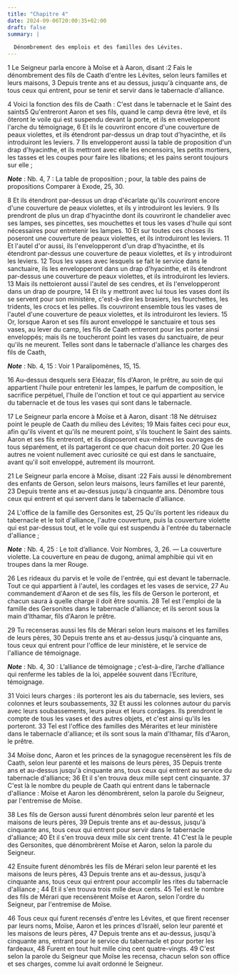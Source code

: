 ```yaml
---
title: "Chapitre 4"
date: 2024-09-06T20:00:35+02:00
draft: false
summary: |
  
  Dénombrement des emplois et des familles des Lévites.
---
```



1 Le Seigneur parla encore à Moïse et à Aaron, disant :2 Fais le dénombrement des fils de Caath d'entre les Lévites, selon leurs familles et leurs maisons, 3 Depuis trente ans et au dessus, jusqu'à cinquante ans, de tous ceux qui entrent, pour se tenir et servir dans le tabernacle d'alliance.


4 Voici la fonction des fils de Caath : C'est dans le tabernacle et le Saint des saints5 Qu'entreront Aaron et ses fils, quand le camp devra être levé, et ils ôteront le voile qui est suspendu devant la porte, et ils en envelopperont l'arche du témoignage, 6 Et ils le couvriront encore d'une couverture de peaux violettes, et ils étendront par-dessus un drap tout d'hyacinthe, et ils introduiront les leviers. 7 Ils envelopperont aussi la table de proposition d'un drap d'hyacinthe, et ils mettront avec elle les encensoirs, les petits mortiers, les tasses et les coupes pour faire les libations; et les pains seront toujours sur elle ;

***Note*** :  Nb. 4, 7 : La table de proposition ; pour, la table des pains de propositions Comparer à Exode, 25, 30.

8 Et ils étendront par-dessus un drap d'écarlate qu'ils couvriront encore d'une couverture de peaux violettes, et ils y introduiront les leviers. 9 Ils prendront de plus un drap d'hyacinthe dont ils couvriront le chandelier avec ses lampes, ses pincettes, ses mouchettes et tous les vases d'huile qui sont nécessaires pour entretenir les lampes. 10 Et sur toutes ces choses ils poseront une couverture de peaux violettes, et ils introduiront les leviers. 11 Et l'autel d'or aussi, ils l'envelopperont d'un drap d'hyacinthe, et ils étendront par-dessus une couverture de peaux violettes, et ils y introduiront les leviers. 12 Tous les vases avec lesquels se fait le service dans le sanctuaire, ils les envelopperont dans un drap d'hyacinthe, et ils étendront par-dessus une couverture de peaux violettes, et ils introduiront les leviers. 13 Mais ils nettoieront aussi l'autel de ses cendres, et ils l'envelopperont dans un drap de pourpre, 14 Et ils y mettront avec lui tous les vases dont ils se servent pour son ministère,
c'est-à-dire les brasiers, les fourchettes, les tridents, les crocs et les pelles. Ils couvriront ensemble tous les vases de l'autel d'une couverture de peaux violettes, et ils introduiront les leviers. 15 Or, lorsque Aaron et ses fils auront enveloppé le sanctuaire et tous ses vases, au lever du camp, les fils de Caath entreront pour les porter ainsi enveloppés; mais ils ne toucheront point les vases du sanctuaire, de peur qu'ils ne meurent. Telles sont dans le tabernacle d'alliance les charges des fils de Caath,

***Note*** :  Nb. 4, 15 : Voir 1 Paralipomènes, 15, 15.


16 Au-dessus desquels sera Eléazar, fils d'Aaron, le prêtre, au soin de qui appartient l'huile pour entretenir les lampes, le parfum de composition, le sacrifice perpétuel, l'huile de l'onction et tout ce qui appartient au service du tabernacle et de tous les vases qui sont dans le tabernacle.


17 Le Seigneur parla encore à Moïse et à Aaron, disant :18 Ne détruisez point le peuple de Caath du milieu des Lévites; 19 Mais faites ceci pour eux, afin qu'ils vivent et qu'ils ne meurent point, s'ils touchent le Saint des saints. Aaron et ses fils entreront, et ils disposeront eux-mêmes les ouvrages de tous séparément, et ils partageront ce que chacun doit porter. 20 Que les autres ne voient nullement avec curiosité ce qui est dans le sanctuaire, avant qu'il soit enveloppé, autrement ils mourront.


21 Le Seigneur parla encore à Moïse, disant :22 Fais aussi le dénombrement des enfants de Gerson, selon leurs maisons, leurs familles et leur parenté, 23 Depuis trente ans et au-dessus jusqu'à cinquante ans. Dénombre tous ceux qui entrent et qui servent dans le tabernacle d'alliance.


24 L'office de la famille des Gersonites est, 25 Qu'ils portent les rideaux du tabernacle et le toit d'alliance, l'autre couverture, puis la couverture violette qui est par-dessus tout, et le voile qui est suspendu à l'entrée du tabernacle d'alliance ;

***Note*** :  Nb. 4, 25 : Le toit d’alliance. Voir Nombres, 3, 26. ― La couverture violette. La couverture en peau de dugong, animal amphibie qui vit en troupes dans la mer Rouge.

26 Les rideaux du parvis et le voile de l'entrée, qui est devant le tabernacle. Tout ce qui appartient à l'autel, les cordages et les vases de service, 27 Au commandement d'Aaron et de ses fils, les fils de Gerson le porteront, et chacun saura à quelle charge il doit être soumis. 28 Tel est l'emploi de la famille des Gersonites dans le tabernacle d'alliance; et ils seront sous la main d'Ithamar, fils d'Aaron le prêtre.


29 Tu recenseras aussi les fils de Mérari selon leurs maisons et les familles de leurs pères, 30 Depuis trente ans et au-dessus jusqu'à cinquante ans, tous ceux qui entrent pour l'office de leur ministère, et le service de l'alliance de témoignage.

***Note*** :  Nb. 4, 30 : L’alliance de témoignage ; c’est-à-dire, l’arche d’alliance qui renferme les tables de la loi, appelée souvent dans l’Ecriture, témoignage.


31 Voici leurs charges : ils porteront les ais du tabernacle, ses leviers, ses colonnes et leurs soubassements, 32 Et aussi les colonnes autour du parvis avec leurs soubassements, leurs pieux et leurs cordages. Ils prendront le compte de tous les vases et des autres objets, et c'est ainsi qu'ils les porteront. 33 Tel est l'office des familles des Mérarites et leur ministère dans le tabernacle d'alliance; et ils sont sous la main d'Ithamar, fils d'Aaron, le prêtre.


34 Moïse donc, Aaron et les princes de la synagogue recensèrent les fils de Caath, selon leur parenté et les maisons de leurs pères, 35 Depuis trente ans et au-dessus jusqu'à cinquante ans, tous ceux qui entrent au service du tabernacle d'alliance; 36 Et il s'en trouva deux mille sept cent cinquante. 37 C'est là le nombre du peuple de Caath qui entrent dans le tabernacle d'alliance : Moïse et Aaron les dénombrèrent, selon la parole du Seigneur, par l'entremise de Moïse.


38 Les fils de Gerson aussi furent dénombrés selon leur parenté et les maisons de leurs pères, 39 Depuis trente ans et au-dessus, jusqu'à cinquante ans, tous ceux qui entrent pour servir dans le tabernacle d'alliance; 40 Et il s'en trouva deux mille six cent trente. 41 C'est là le peuple des Gersonites, que dénombrèrent Moïse et Aaron, selon la parole du Seigneur.


42 Ensuite furent dénombrés les fils de Mérari selon leur parenté et les maisons de leurs pères, 43 Depuis trente ans et au-dessus, jusqu'à cinquante ans, tous ceux qui entrent pour accomplir les rites du tabernacle d'alliance ; 44 Et il s'en trouva trois mille deux cents. 45 Tel est le nombre des fils de Mérari que recensèrent Moïse et Aaron, selon l'ordre du Seigneur, par l'entremise de Moïse.


46 Tous ceux qui furent recensés d'entre les Lévites, et que firent recenser par leurs noms, Moïse, Aaron et les princes d'Israël, selon leur parenté et les maisons de leurs pères, 47 Depuis trente ans et au-dessus, jusqu'à cinquante ans, entrant pour le service du tabernacle et pour porter les fardeaux, 48 Furent en tout huit mille cinq cent quatre-vingts. 49 C'est selon la parole du Seigneur que Moïse les recensa, chacun selon son office et ses charges, comme lui avait ordonné le Seigneur.

